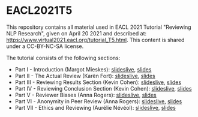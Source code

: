 # EACL2021T5

This repository contains all material used in EACL 2021 Tutorial "Reviewing NLP Research", given on April 20 2021 and described at: https://www.virtual2021.eacl.org/tutorial_T5.html. This content is shared under a CC-BY-NC-SA license.

The tutorial consists of the following sections:

 * Part I - Introduction (Margot Mieskes): [slideslive](https://slideslive.com/38955743), [slides](./EACL_2021_pt1_intro.pdf)
 * Part II - The Actual Review (Karën Fort): [slideslive](https://slideslive.com/38955744), [slides](./EACL_2021_pt2_theActualReview.pdf)
 * Part III - Reviewing Results Section (Kevin Cohen): [slideslive](https://slideslive.com/38955745), [slides]()
 * Part IV - Reviewing Conclusion Section (Kevin Cohen): [slideslive](https://slideslive.com/38955752/), [slides](./EACL_2021_pt4_conclusionSection.pdf)
 * Part V - Reviewer Biases (Anna Rogers): [slideslive](https://slideslive.com/38955745), [slides](./EACL_2021_pt5_biases.pdf)
 * Part VI - Anonymity in Peer Review (Anna Rogers): [slideslive](https://slideslive.com/38955746), [slides](./EACL_2021_pt6_anonymity.pdf)
 * Part VII - Ethics and Reviewing (Aurélie Névéol): [slideslive](https://slideslive.com/38955747), [slides](./EACL_2021_pt7_ethics.pdf)

